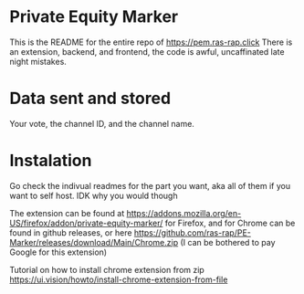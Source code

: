 # Private Equity Marker

This is the README for the entire repo of https://pem.ras-rap.click
There is an extension, backend, and frontend, the code is awful, uncaffinated late night mistakes.

# Data sent and stored

Your vote, the channel ID, and the channel name.

# Instalation

Go check the indivual readmes for the part you want, aka all of them if you want to self host. IDK why you would though

The extension can be found at https://addons.mozilla.org/en-US/firefox/addon/private-equity-marker/ for Firefox, and for Chrome can be found in github releases, or here https://github.com/ras-rap/PE-Marker/releases/download/Main/Chrome.zip (I can be bothered to pay Google for this extension)

Tutorial on how to install chrome extension from zip
https://ui.vision/howto/install-chrome-extension-from-file